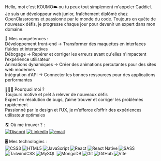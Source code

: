 Hello, moi c'est KOUMO☁️ ou tu peux tout simplement m'appeler Gaddiel. Je suis un développeur web junior, fraîchement diplômé chez OpenClassrooms et passionné par le monde du code. Toujours en quête de nouveaux défis, je progresse chaque jour pour devenir un expert dans mon domaine.<br />

💪 Mes compétences : <br />
 Développement front-end → Transformer des maquettes en interfaces fluides et interactives<br />
 Débogage → Repérer et corriger les erreurs avant qu'elles n'impactent l’expérience utilisateur<br />
 Animations dynamiques → Créer des animations percutantes pour des sites web modernes<br />
 Intégration d’API → Connecter les bonnes ressources pour des applications performantes<br />

👨🏿‍💻 Pourquoi moi ?<br />
 Toujours motivé et prêt à relever de nouveaux défis<br />
 Expert en résolution de bugs, j’aime trouver et corriger les problèmes rapidement<br />
 Passionné par le design et l’UX, je m’efforce d’offrir des expériences utilisateur optimales<br />



🌎 Où me trouver ? :<br />
[![Discord](https://img.shields.io/badge/Discord-%237289DA.svg?logo=discord&logoColor=white)](https://discord.gg/qhCBdqR8) [![LinkedIn](https://img.shields.io/badge/LinkedIn-%230077B5.svg?logo=linkedin&logoColor=white)](https://linkedin.com/in/gaddielmb) [![email](https://img.shields.io/badge/Email-D14836?logo=gmail&logoColor=white)](mailto:gaddielmb@gmail.com) 

🖥️ Mes technologies :<br />
![CSS3](https://img.shields.io/badge/css3-%231572B6.svg?style=for-the-badge&logo=css3&logoColor=white) ![HTML5](https://img.shields.io/badge/html5-%23E34F26.svg?style=for-the-badge&logo=html5&logoColor=white) ![JavaScript](https://img.shields.io/badge/javascript-%23323330.svg?style=for-the-badge&logo=javascript&logoColor=%23F7DF1E) ![React](https://img.shields.io/badge/react-%2320232a.svg?style=for-the-badge&logo=react&logoColor=%2361DAFB) ![React Native](https://img.shields.io/badge/react_native-%2320232a.svg?style=for-the-badge&logo=react&logoColor=%2361DAFB) ![SASS](https://img.shields.io/badge/SASS-hotpink.svg?style=for-the-badge&logo=SASS&logoColor=white) ![TailwindCSS](https://img.shields.io/badge/tailwindcss-%2338B2AC.svg?style=for-the-badge&logo=tailwind-css&logoColor=white) ![MySQL](https://img.shields.io/badge/mysql-4479A1.svg?style=for-the-badge&logo=mysql&logoColor=white) ![MongoDB](https://img.shields.io/badge/MongoDB-%234ea94b.svg?style=for-the-badge&logo=mongodb&logoColor=white) ![Git](https://img.shields.io/badge/git-%23F05033.svg?style=for-the-badge&logo=git&logoColor=white) ![GitHub](https://img.shields.io/badge/github-%23121011.svg?style=for-the-badge&logo=github&logoColor=white) ![Vite](https://img.shields.io/badge/vite-%23646CFF.svg?style=for-the-badge&logo=vite&logoColor=white)

<!-- Proudly created with GPRM ( https://gprm.itsvg.in ) -->
